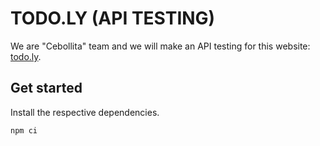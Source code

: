 # TODO.LY (API TESTING)

We are "Cebollita" team and we will make an API testing for this website: [todo.ly](http://www.todo.ly).

## Get started
Install the respective dependencies.

```
npm ci
```
